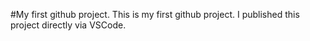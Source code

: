 #My first github project.
This is my first github project. I published this project directly via VSCode.
